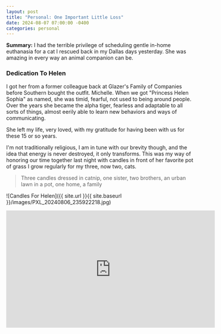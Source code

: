 ```yaml
---
layout: post
title: "Personal: One Important Little Loss"
date: 2024-08-07 07:00:00 -0400
categories: personal
---
```


**Summary:** I had the terrible privilege of scheduling gentle in-home euthanasia for a cat I rescued back in my Dallas days yesterday. She was amazing in every way an animal companion can be.

<!--more-->

### Dedication To Helen

I got her from a former colleague back at Glazer's Family of Companies before Southern bought the outfit. Michelle. When we got "Princess Helen Sophia" as named, she was timid, fearful, not used to being around people. Over the years she became the alpha tiger, fearless and adaptable to all sorts of things, almost eerily able to learn new behaviors and ways of communicating.

She left my life, very loved, with my gratitude for having been with us for these 15 or so years.

I'm not traditionally religious, I am in tune with our brevity though, and the idea that energy is never destroyed, it only transforms. This was my way of honoring our time together last night with candles in front of her favorite pot of grass I grow regularly for my three, now two, cats.

> Three candles dressed in catnip, one sister, two brothers, an urban lawn in a pot, one home, a family

![Candles For Helen]({{ site.url }}{{ site.baseurl }}/images/PXL_20240806_235922218.jpg)


<iframe width="560" height="315" src="https://www.youtube.com/embed/tZzheI_VUpY" frameborder="0" allow="accelerometer; autoplay; encrypted-media; gyroscope; picture-in-picture" allowfullscreen></iframe>